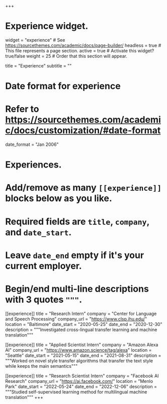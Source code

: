 +++
# Experience widget.
widget = "experience"  # See https://sourcethemes.com/academic/docs/page-builder/
headless = true  # This file represents a page section.
active = true  # Activate this widget? true/false
weight = 25  # Order that this section will appear.

title = "Experience"
subtitle = ""

# Date format for experience
#   Refer to https://sourcethemes.com/academic/docs/customization/#date-format
date_format = "Jan 2006"

# Experiences.
#   Add/remove as many `[[experience]]` blocks below as you like.
#   Required fields are `title`, `company`, and `date_start`.
#   Leave `date_end` empty if it's your current employer.
#   Begin/end multi-line descriptions with 3 quotes `"""`.


[[experience]]
  title = "Research Intern"
  company = "Center for Language and Speech Processing"
  company_url = "https://www.clsp.jhu.edu/"
  location = "Baltimore"
  date_start = "2020-05-25"
  date_end = "2020-12-30"
  description = """Investigated cross-lingual transfer learning and machine translation"""
  
[[experience]]
  title = "Applied Scientist Intern"
  company = "Amazon Alexa AI"
  company_url = "https://www.amazon.science/tag/alexa"
  location = "Seattle"
  date_start = "2021-05-15"
  date_end = "2021-08-31"
  description = """Worked on novel style transfer algorithms that transfer the text style while keeps the main semantics"""

[[experience]]
  title = "Research Scientist Intern"
  company = "Facebook AI Research"
  company_url = "https://ai.facebook.com/"
  location = "Menlo Park"
  date_start = "2022-05-24"
  date_end = "2022-12-06"
  description = """Studied self-supervised learning method for multilingual machine translation"""
+++